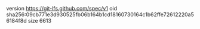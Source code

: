 version https://git-lfs.github.com/spec/v1
oid sha256:09cb771e3d930525fb06b164b1cd18160730164c1b62ffe72612220a56184f8d
size 6613
